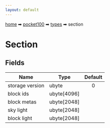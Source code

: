 ```yaml
---
layout: default
---
```


[home](/) ➡ [pocket100](/protocol/pocket100) ➡ [types](/protocol/pocket100/types) ➡ section

# Section

## Fields

Name | Type | Default
---|---|:---:
storage version | ubyte | 0
block ids | ubyte[4096] | 
block metas | ubyte[2048] | 
sky light | ubyte[2048] | 
block light | ubyte[2048] | 

